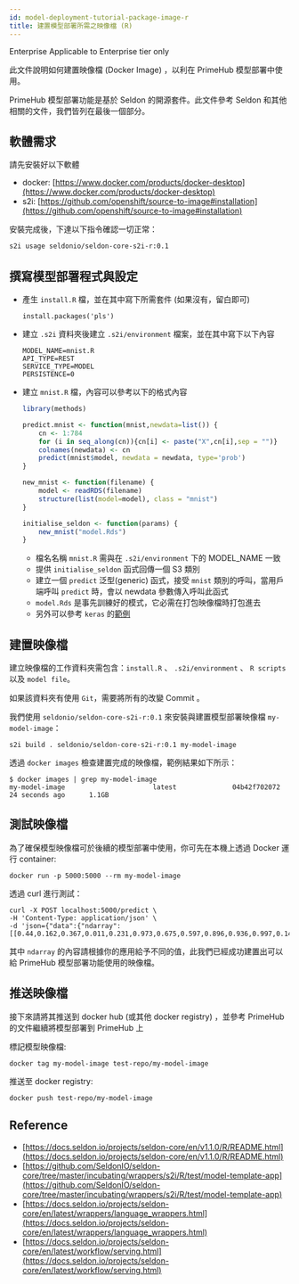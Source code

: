 ```yaml
---
id: model-deployment-tutorial-package-image-r
title: 建置模型部署所需之映像檔 (R)
---
```


<div class="ee-only tooltip">Enterprise
  <span class="tooltiptext">Applicable to Enterprise tier only</span>
</div>

此文件說明如何建置映像檔 (Docker Image) ，以利在 PrimeHub 模型部署中使用。

PrimeHub 模型部署功能是基於 Seldon 的開源套件。此文件參考 Seldon 和其他相關的文件，我們皆列在最後一個部分。

## 軟體需求

請先安裝好以下軟體

- docker: [https://www.docker.com/products/docker-desktop](https://www.docker.com/products/docker-desktop)
- s2i: [https://github.com/openshift/source-to-image#installation](https://github.com/openshift/source-to-image#installation)

安裝完成後，下達以下指令確認一切正常：
```bash
s2i usage seldonio/seldon-core-s2i-r:0.1
```

## 撰寫模型部署程式與設定

- 產生 `install.R` 檔，並在其中寫下所需套件 (如果沒有，留白即可)
    ```
    install.packages('pls')
    ```

- 建立 `.s2i` 資料夾後建立 `.s2i/environment` 檔案，並在其中寫下以下內容
    ```script
    MODEL_NAME=mnist.R
    API_TYPE=REST
    SERVICE_TYPE=MODEL
    PERSISTENCE=0
    ```

- 建立 `mnist.R` 檔，內容可以參考以下的格式內容
    ```R
    library(methods)

    predict.mnist <- function(mnist,newdata=list()) {
        cn <- 1:784
        for (i in seq_along(cn)){cn[i] <- paste("X",cn[i],sep = "")}
        colnames(newdata) <- cn
        predict(mnist$model, newdata = newdata, type='prob')
    }

    new_mnist <- function(filename) {
        model <- readRDS(filename)
        structure(list(model=model), class = "mnist")
    }

    initialise_seldon <- function(params) {
        new_mnist("model.Rds")
    }
    ```

    - 檔名名稱 `mnist.R` 需與在 `.s2i/environment` 下的 MODEL_NAME 一致
    - 提供 `initialise_seldon` 函式回傳一個 S3 類別
    - 建立一個 `predict` 泛型(generic) 函式，接受 `mnist` 類別的呼叫，當用戶端呼叫 `predict` 時，會以 newdata 參數傳入呼叫此函式
    - `model.Rds` 是事先訓練好的模式，它必需在打包映像檔時打包進去 
    - 另外可以參考 `keras` 的[範例](https://github.com/InfuseAI/model-deployment-examples/tree/master/r_keras_mnist)

## 建置映像檔

建立映像檔的工作資料夾需包含：`install.R` 、 `.s2i/environment` 、 `R scripts` 以及 `model file`。

如果該資料夾有使用 `Git`，需要將所有的改變 Commit 。

我們使用 `seldonio/seldon-core-s2i-r:0.1` 來安裝與建置模型部署映像檔 `my-model-image`：
```
s2i build . seldonio/seldon-core-s2i-r:0.1 my-model-image
```


透過 `docker images` 檢查建置完成的映像檔，範例結果如下所示：

    $ docker images | grep my-model-image
    my-model-image                      latest              04b42f702072        24 seconds ago      1.1GB


## 測試映像檔

為了確保模型映像檔可於後續的模型部署中使用，你可先在本機上透過 Docker 運行 container:
```
docker run -p 5000:5000 --rm my-model-image
```

透過 curl 進行測試：

    curl -X POST localhost:5000/predict \
    -H 'Content-Type: application/json' \
    -d 'json={"data":{"ndarray":[[0.44,0.162,0.367,0.011,0.231,0.973,0.675,0.597,0.896,0.936,0.997,0.149,0.836,0.17,0.832,0.365,0.902,0.914,0.645,0.678,0.166,0.933,0.386,0.89,0.854,0.617,0.001,0.454,0.602,0.33,0.857,0.134,0.695,0.335,0.519,0.236,0.389,0.665,0.921,0.266,0.936,0.587,0.295,0.7,0.803,0.452,0.902,0.636,0.063,0.358,0.048,0.289,0.821,0.956,0.605,0.511,0.392,0.522,0.289,0.953,0.488,0.371,0.455,0.552,0.789,0.259,0.064,0.06,0.398,0.11,0.675,0.161,0.698,0.618,0.929,0.782,0.042,0.076,0.579,0.985,0.526,0.078,0.384,0.273,0.387,0.374,0.595,0.673,0.421,0.823,0.733,0.734,0.157,0.37,0.394,0.722,0.011,0.042,0.408,0.0,0.76,0.353,0.497,0.215,0.194,0.795,0.3,0.397,0.094,0.818,0.872,0.976,0.959,0.546,0.537,0.478,0.532,0.829,0.074,0.547,0.774,0.782,0.783,0.029,0.89,0.573,0.379,0.712,0.361,0.616,0.42,0.589,0.622,0.167,0.054,0.552,0.804,0.277,0.238,0.661,0.237,0.773,0.282,0.887,0.605,0.921,0.254,0.723,0.589,0.577,0.519,0.91,0.388,0.757,0.546,0.149,0.55,0.818,0.392,0.205,0.422,0.004,0.542,0.847,0.358,0.103,0.566,0.053,0.812,0.481,0.98,0.921,0.995,0.33,0.276,0.221,0.59,0.982,0.088,0.569,0.488,0.315,0.957,0.169,0.093,0.148,0.219,0.486,0.79,0.005,0.833,0.139,0.765,0.545,0.062,0.863,0.027,0.954,0.419,0.315,0.436,0.896,0.838,0.14,0.389,0.474,0.066,0.459,0.737,0.311,0.965,0.57,0.522,0.8,0.442,0.149,0.918,0.305,0.793,0.576,0.058,0.491,0.693,0.029,0.413,0.15,0.365,0.318,0.536,0.083,0.902,0.072,0.3,0.844,0.263,0.815,0.017,0.313,0.293,0.547,0.934,0.913,0.05,0.171,0.889,0.915,0.716,0.636,0.534,0.984,0.309,0.42,0.471,0.701,0.685,0.057,0.519,0.995,0.002,0.748,0.858,0.149,0.1,0.009,0.989,0.856,0.293,0.856,0.183,0.326,0.933,0.671,0.025,0.836,0.492,0.705,0.99,0.684,0.104,0.375,0.736,0.23,0.697,0.8,0.68,0.905,0.4,0.855,0.128,0.592,0.302,0.796,0.977,0.427,0.063,0.533,0.738,0.206,0.477,0.921,0.316,0.719,0.806,0.517,0.131,0.407,0.92,0.142,0.299,0.304,0.077,0.633,0.822,0.537,0.622,0.424,0.542,0.142,0.972,0.939,0.806,0.511,0.731,0.519,0.873,0.682,0.478,0.008,0.977,0.365,0.124,0.755,0.562,0.228,0.515,0.247,0.262,0.178,0.293,0.376,0.584,0.257,0.092,0.46,0.459,0.614,0.369,0.71,0.041,0.212,0.805,0.349,0.845,0.333,0.834,0.661,0.397,0.796,0.223,0.653,0.379,0.781,0.721,0.345,0.233,0.855,0.876,0.466,0.369,0.948,0.115,0.434,0.18,0.169,0.354,0.378,0.798,0.596,0.28,0.492,0.507,0.451,0.967,0.308,0.624,0.344,0.946,0.278,0.197,0.198,0.27,0.334,0.394,0.016,0.957,0.492,0.908,0.236,0.748,0.824,0.273,0.829,0.055,0.44,0.586,0.999,0.022,0.062,0.441,0.799,0.122,0.209,0.666,0.715,0.966,0.138,0.209,0.29,0.752,0.341,0.055,0.54,0.952,0.337,0.003,0.542,0.961,0.308,0.301,0.741,0.713,0.553,0.957,0.11,0.84,0.122,0.2,0.009,0.397,0.684,0.982,0.963,0.7,0.747,0.223,0.683,0.673,0.994,0.41,0.665,0.475,0.025,0.125,0.879,0.806,0.22,0.563,0.998,0.787,0.313,0.008,0.096,0.716,0.57,0.535,0.05,0.826,0.213,0.567,0.276,0.612,0.202,0.485,0.165,0.777,0.473,0.093,0.999,0.977,0.306,0.896,0.517,0.145,0.786,0.344,0.643,0.214,0.866,0.988,0.188,0.691,0.173,0.592,0.984,0.584,0.221,0.525,0.475,0.185,0.846,0.572,0.68,0.987,0.653,0.828,0.781,0.504,0.309,0.321,0.147,0.45,0.331,0.753,0.457,0.966,0.954,0.872,0.84,0.787,0.056,0.65,0.867,0.946,0.852,0.136,0.93,0.168,0.293,0.145,0.108,0.552,0.472,0.841,0.186,0.005,0.685,0.917,0.813,0.781,0.796,0.871,0.446,0.976,0.874,0.016,0.718,0.344,0.092,0.831,0.992,0.976,0.666,0.786,0.727,0.296,0.319,0.067,0.408,0.593,0.368,0.411,0.122,0.127,0.495,0.647,0.528,0.519,0.798,0.354,0.144,0.38,0.571,0.034,0.912,0.386,0.16,0.236,0.821,0.979,0.07,0.732,0.088,0.119,0.199,0.407,0.687,0.903,0.71,0.276,0.579,0.073,0.748,0.07,0.598,0.721,0.06,0.964,0.805,0.483,0.75,0.702,0.609,0.124,0.873,0.64,0.364,0.114,0.345,0.922,0.941,0.753,0.79,0.878,0.014,0.279,0.482,0.784,0.461,0.77,0.581,0.256,0.287,0.04,0.202,0.82,0.021,0.227,0.304,0.281,0.632,0.412,0.788,0.836,0.767,0.232,0.964,0.798,0.278,0.508,0.18,0.311,0.553,0.521,0.866,0.448,0.523,0.867,0.549,0.938,0.988,0.406,0.896,0.16,0.876,0.055,0.816,0.805,0.117,0.253,0.233,0.906,0.512,0.768,0.438,0.891,0.452,0.211,0.664,0.272,0.358,0.929,0.696,0.339,0.823,0.191,0.583,0.033,0.273,0.718,0.714,0.023,0.198,0.842,0.669,0.417,0.798,0.358,0.793,0.726,0.133,0.689,0.911,0.698,0.753,0.972,0.828,0.599,0.668,0.115,0.83,0.766,0.043,0.754,0.827,0.165,0.695,0.177,0.973,0.429,0.365,0.779,0.735,0.28,0.6,0.679,0.101,0.179,0.997,0.267,0.403,0.943,0.818,0.302,0.984,0.973,0.607,0.783,0.213,0.261,0.034,0.614,0.567,0.514,0.238,0.722,0.353,0.024,0.421,0.304,0.231,0.229,0.478,0.699,0.551,0.837,0.401,0.559,0.69,0.116,0.21,0.811,0.537,0.154,0.206,0.518,0.334,0.739,0.976,0.408,0.655,0.653,0.014,0.917,0.704,0.233,0.92,0.467,0.687,0.247,0.502,0.377,0.078,0.883,0.08,0.297,0.855,0.057,0.012,0.079,0.645,0.072,0.591,0.272,0.902]]}}'


其中 `ndarray` 的內容請根據你的應用給予不同的值，此我們已經成功建置出可以給 PrimeHub 模型部署功能使用的映像檔。

## 推送映像檔

接下來請將其推送到 docker hub (或其他 docker registry) ，並參考 PrimeHub 的文件繼續將模型部署到 PrimeHub 上

標記模型映像檔:
```
docker tag my-model-image test-repo/my-model-image
```

推送至 docker registry:
```
docker push test-repo/my-model-image
```

## Reference

- [https://docs.seldon.io/projects/seldon-core/en/v1.1.0/R/README.html](https://docs.seldon.io/projects/seldon-core/en/v1.1.0/R/README.html)
- [https://github.com/SeldonIO/seldon-core/tree/master/incubating/wrappers/s2i/R/test/model-template-app](https://github.com/SeldonIO/seldon-core/tree/master/incubating/wrappers/s2i/R/test/model-template-app)
- [https://docs.seldon.io/projects/seldon-core/en/latest/wrappers/language_wrappers.html](https://docs.seldon.io/projects/seldon-core/en/latest/wrappers/language_wrappers.html)
- [https://docs.seldon.io/projects/seldon-core/en/latest/workflow/serving.html](https://docs.seldon.io/projects/seldon-core/en/latest/workflow/serving.html)
